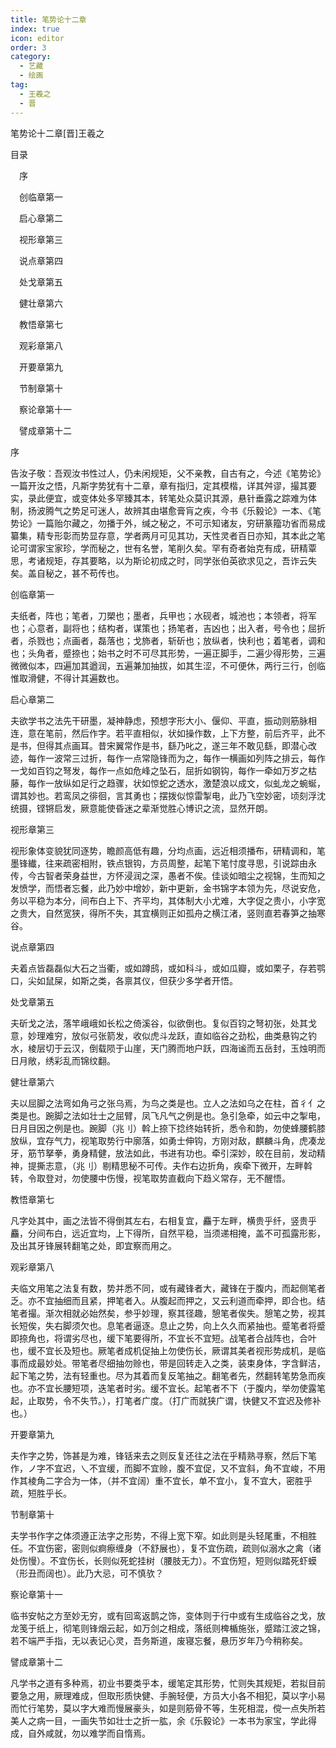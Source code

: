```yaml
---
title: 笔势论十二章
index: true
icon: editor
order: 3
category:
  - 艺藏
  - 绘画
tag:
  - 王羲之
  - 晋
---
```


笔势论十二章[晋]王羲之  

目录  

　序  

　创临章第一  

　启心章第二  

　视形章第三  

　说点章第四  

　处戈章第五  

　健壮章第六  

　教悟章第七  

　观彩章第八  

　开要章第九  

　节制章第十  

　察论章第十一  

　譬成章第十二  

序  

告汝子敬：吾观汝书性过人，仍未闲规矩，父不亲教，自古有之，今述《笔势论》一篇开汝之悟，凡斯字势犹有十二章，章有指归，定其模楷，详其舛谬，撮其要实，录此便宜，或变体处多罕臻其本，转笔处众莫识其源，悬针垂露之踪难为体制，扬波腾气之势足可迷人，故辨其由堪愈膏肓之疾，今书《乐毅论》一本、《笔势论》一篇贻尔藏之，勿播于外，缄之秘之，不可示知诸友，穷研篆籀功省而易成纂集，精专形彰而势显存意，学者两月可见其功，天性灵者百日亦知，其本此之笔论可谓家宝家珍，学而秘之，世有名誉，笔削久矣。罕有奇者始克有成，研精覃思，考诸规矩，存其要略，以为斯论初成之时，同学张伯英欲求见之，吾诈云失矣。盖自秘之，甚不苟传也。  

创临章第一  

夫纸者，阵也；笔者，刀槊也；墨者，兵甲也；水砚者，城池也；本领者，将军也；心意者，副将也；结构者，谋策也；扬笔者，吉凶也；出入者，号令也；屈折者，杀戮也；点画者，磊落也；戈斾者，斩斫也；放纵者，快利也；着笔者，调和也；头角者，蹙捺也；始书之时不可尽其形势，一遍正脚手，二遍少得形势，三遍微微似本，四遍加其遒润，五遍兼加抽拔，如其生涩，不可便休，两行三行，创临惟取滑健，不得计其遍数也。  

启心章第二  

夫欲学书之法先干研墨，凝神静虑，预想字形大小、偃仰、平直，振动则筋脉相连，意在笔前，然后作字。若平直相似，状如操作数，上下方整，前后齐平，此不是书，但得其点画耳。昔宋翼常作是书，繇乃叱之，遂三年不敢见繇，即潜心改迹，每作一波常三过折，每作一点常隐锋而为之，每作一横画如列阵之排云，每作一戈如百钧之弩发，每作一点如危峰之坠石，屈折如钢钩，每作一牵如万岁之枯藤，每作一放纵如足行之趋骤，状如惊蛇之透水，激楚浪以成文，似虬龙之蜿蜒，谓其妙也。若鸾凤之徘徊，言其勇也；摆拨似惊雷掣电，此乃飞空妙密，顷刻浮沈统摄，铿锵启发，厥意能使昏迷之辈渐觉胜心博识之流，显然开朗。  

视形章第三  

视形象体变貌犹同逐势，瞻颜高低有趣，分均点画，远近相须播布，研精调和，笔墨锋纎，往来疏密相附，铁点银钩，方员周整，起笔下笔忖度寻思，引说踪由永传，今古智者荣身益世，方怀浸润之深，愚者不俟。佳谈如暗尘之视锦，生而知之发愤学，而悟者忘餐，此乃妙中增妙，新中更新，金书锦字本领为先，尽说安危，务以平稳为本分，间布白上下、齐平均，其体制大小尤难，大字促之贵小，小字宽之贵大，自然宽狭，得所不失，其宜横则正如孤舟之横江渚，竖则直若春笋之抽寒谷。  

说点章第四  

夫着点皆磊磊似大石之当衢，或如蹲鸱，或如科斗，或如瓜瓣，或如栗子，存若鹗口，尖如鼠屎，如斯之类，各禀其仪，但获少多学者开悟。  

处戈章第五  

夫斫戈之法，落竿峨峨如长松之倚溪谷，似欲倒也。复似百钧之弩初张，处其戈意，妙理难穷，放似弓张箭发，收似虎斗龙跃，直如临谷之劲松，曲类悬钩之钓水，棱层切于云汉，倒载陨于山崖，天门腾而地户跃，四海谧而五岳封，玉烛明而日月敞，绣彩乱而锦纹翻。  

健壮章第六  

夫以屈脚之法弯如角弓之张乌焉，为鸟之类是也。立人之法如乌之在柱，首彳亻之类是也。踠脚之法如壮士之屈臂，凤飞凡气之例是也。急引急牵，如云中之掣电，日月目因之例是也。踠脚（兆刂）斡上捺下捻终始转折，悉令和韵，勿使蜂腰鹤膝放纵，宜存气力，视笔取势行中廓落，如勇士伸钩，方刚对敌，麒麟斗角，虎凑龙牙，筋节拏拳，勇身精健，放法如此，书进有功也。牵引深妙，皎在目前，发动精神，提撕志意，（兆刂）剔精思秘不可传。夫作右边折角，疾牵下微开，左畔斡转，令取登对，勿使腰中伤慢，视笔取势直截向下趋义常存，无不醒悟。  

教悟章第七  

凡字处其中，画之法皆不得倒其左右，右相复宜，麤于左畔，横贵乎纤，竖贵乎麤，分间布白，远近宜均，上下得所，自然平稳，当须递相掩，盖不可孤露形影，及出其牙锋展转翻笔之处，即宜察而用之。  

观彩章第八  

夫临文用笔之法复有数，势并悉不同，或有藏锋者大，藏锋在于腹内，而起侧笔者乏。亦不宜抽细而且紧，押笔者入。从腹起而押之，又云利道而牵押，即合也。结笔者撮。渐次相就必始然矣，参乎妙理，察其径趣，憩笔者俟失。憩笔之势，视其长短俟，失右脚须欠也。息笔者逼逐。息止之势，向上久久而紧抽也。蹙笔者将蹙即捺角也，将谓劣尽也，缓下笔要得所，不宜长不宜短。战笔者合战阵也，合叶也，缓不宜长及短也。厥笔者成机促抽上勿使伤长，厥谓其美者视形势成机，是临事而成最妙处。带笔者尽细抽勿赊也，带是回转走入之类，装束身体，字含鲜洁，起下笔之势，法有轻重也。尽为其着而复反笔抽之。翻笔者先，然翻转笔势急而疾也。亦不宜长腰短项，迭笔者时劣。缓不宜长。起笔者不下（于腹内，举勿使露笔起，止取势，令不失节。），打笔者广度。（打广而就狭广谓，快健又不宜迟及修补也。）  

开要章第九  

夫作字之势，饰甚是为难，锋铦来去之则反复还往之法在乎精熟寻察，然后下笔作，ノ字不宜迟，乀不宜缓，而脚不宜赊，腹不宜促，又不宜斜，角不宜峻，不用作其棱角二字合为一体，（并不宜阔）重不宜长，单不宜小，复不宜大，密胜乎疏，短胜乎长。  

节制章第十  

夫学书作字之体须遵正法字之形势，不得上宽下窄。如此则是头轻尾重，不相胜任。不宜伤密，密则似痾瘵缠身（不舒展也），复不宜伤疏，疏则似溺水之禽（诸处伤慢）。不宜伤长，长则似死蛇挂树（腰肢无力）。不宜伤短，短则似踏死虾蟆（形丑而阔也）。此乃大忌，可不慎欤？  

察论章第十一  

临书安帖之方至妙无穷，或有回鸾返鹊之饰，变体则于行中或有生成临谷之戈，放龙笺于纸上，彻笔则锋烟云起，如万剑之相成，落纸则椑楯施张，蹙踏江波之锦，若不端严手指，无以表记心灵，吾务斯道，废寝忘餐，悬历岁年乃今稍称矣。  

譬成章第十二  

凡学书之道有多种焉，初业书要类乎本，缓笔定其形势，忙则失其规矩，若拟目前要急之用，厥理难成，但取形质快健、手腕轻便，方员大小各不相犯，莫以字小易而忙行笔势，莫以字大难而慢展豪头，如是则筋骨不等，生死相混，傥一点失所若美人之病一目，一画失节如壮士之折一肱，余《乐毅论》一本书为家宝，学此得成，自外咸就，勿以难学而自惰焉。  

